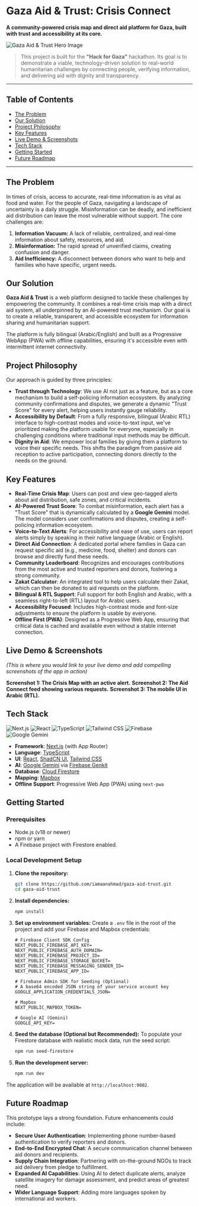 
# Gaza Aid & Trust: Crisis Connect

**A community-powered crisis map and direct aid platform for Gaza, built with trust and accessibility at its core.**

![Gaza Aid & Trust Hero Image](https://iili.io/FENr48F.md.png)

> This project is built for the **"Hack for Gaza"** hackathon. Its goal is to demonstrate a viable, technology-driven solution to real-world humanitarian challenges by connecting people, verifying information, and delivering aid with dignity and transparency.

---

## Table of Contents

- [The Problem](#the-problem)
- [Our Solution](#our-solution)
- [Project Philosophy](#project-philosophy)
- [Key Features](#key-features)
- [Live Demo & Screenshots](#live-demo--screenshots)
- [Tech Stack](#tech-stack)
- [Getting Started](#getting-started)
- [Future Roadmap](#future-roadmap)

---

## The Problem

In times of crisis, access to accurate, real-time information is as vital as food and water. For the people of Gaza, navigating a landscape of uncertainty is a daily struggle. Misinformation can be deadly, and inefficient aid distribution can leave the most vulnerable without support. The core challenges are:
1.  **Information Vacuum:** A lack of reliable, centralized, and real-time information about safety, resources, and aid.
2.  **Misinformation:** The rapid spread of unverified claims, creating confusion and danger.
3.  **Aid Inefficiency:** A disconnect between donors who want to help and families who have specific, urgent needs.

## Our Solution

**Gaza Aid & Trust** is a web platform designed to tackle these challenges by empowering the community. It combines a real-time crisis map with a direct aid system, all underpinned by an AI-powered trust mechanism. Our goal is to create a reliable, transparent, and accessible ecosystem for information sharing and humanitarian support.

The platform is fully bilingual (Arabic/English) and built as a Progressive WebApp (PWA) with offline capabilities, ensuring it's accessible even with intermittent internet connectivity.

## Project Philosophy

Our approach is guided by three principles:
-   **Trust through Technology**: We use AI not just as a feature, but as a core mechanism to build a self-policing information ecosystem. By analyzing community confirmations and disputes, we generate a dynamic "Trust Score" for every alert, helping users instantly gauge reliability.
-   **Accessibility by Default**: From a fully responsive, bilingual (Arabic RTL) interface to high-contrast modes and voice-to-text input, we've prioritized making the platform usable for everyone, especially in challenging conditions where traditional input methods may be difficult.
-   **Dignity in Aid**: We empower local families by giving them a platform to voice their specific needs. This shifts the paradigm from passive aid reception to active participation, connecting donors directly to the needs on the ground.

## Key Features

-   **Real-Time Crisis Map**: Users can post and view geo-tagged alerts about aid distribution, safe zones, and critical incidents.
-   **AI-Powered Trust Score**: To combat misinformation, each alert has a "Trust Score" that is dynamically calculated by a **Google Gemini** model. The model considers user confirmations and disputes, creating a self-policing information ecosystem.
-   **Voice-to-Text Alerts**: For accessibility and ease of use, users can report alerts simply by speaking in their native language (Arabic or English).
-   **Direct Aid Connection**: A dedicated portal where families in Gaza can request specific aid (e.g., medicine, food, shelter) and donors can browse and directly fund these needs.
-   **Community Leaderboard**: Recognizes and encourages contributions from the most active and trusted reporters and donors, fostering a strong community.
-   **Zakat Calculator**: An integrated tool to help users calculate their Zakat, which can then be donated to aid requests on the platform.
-   **Bilingual & RTL Support**: Full support for both English and Arabic, with a seamless right-to-left (RTL) layout for Arabic users.
-   **Accessibility Focused**: Includes high-contrast mode and font-size adjustments to ensure the platform is usable by everyone.
-   **Offline First (PWA)**: Designed as a Progressive Web App, ensuring that critical data is cached and available even without a stable internet connection.

## Live Demo & Screenshots

*(This is where you would link to your live demo and add compelling screenshots of the app in action)*

**Screenshot 1: The Crisis Map with an active alert.**
**Screenshot 2: The Aid Connect feed showing various requests.**
**Screenshot 3: The mobile UI in Arabic (RTL).**

## Tech Stack

![Next.js](https://img.shields.io/badge/Next.js-000000?style=for-the-badge&logo=next.js&logoColor=white)
![React](https://img.shields.io/badge/React-20232A?style=for-the-badge&logo=react&logoColor=61DAFB)
![TypeScript](https://img.shields.io/badge/TypeScript-3178C6?style=for-the-badge&logo=typescript&logoColor=white)
![Tailwind CSS](https://img.shields.io/badge/Tailwind_CSS-38B2AC?style=for-the-badge&logo=tailwind-css&logoColor=white)
![Firebase](https://img.shields.io/badge/Firebase-FFCA28?style=for-the-badge&logo=firebase&logoColor=black)
![Google Gemini](https://img.shields.io/badge/Google_Gemini-8E75B2?style=for-the-badge&logo=google-gemini&logoColor=white)

-   **Framework**: [Next.js](https://nextjs.org/) (with App Router)
-   **Language**: [TypeScript](https://www.typescriptlang.org/)
-   **UI**: [React](https://reactjs.org/), [ShadCN UI](https://ui.shadcn.com/), [Tailwind CSS](https://tailwindcss.com/)
-   **AI**: [Google Gemini](https://deepmind.google/technologies/gemini/) via [Firebase Genkit](https://firebase.google.com/docs/genkit)
-   **Database**: [Cloud Firestore](https://firebase.google.com/docs/firestore)
-   **Mapping**: [Mapbox](https://www.mapbox.com/)
-   **Offline Support**: Progressive Web App (PWA) using `next-pwa`

## Getting Started

### Prerequisites

-   Node.js (v18 or newer)
-   npm or yarn
-   A Firebase project with Firestore enabled.

### Local Development Setup

1.  **Clone the repository:**
    ```bash
    git clone https://github.com/iamaanahmad/gaza-aid-trust.git
    cd gaza-aid-trust
    ```

2.  **Install dependencies:**
    ```bash
    npm install
    ```

3.  **Set up environment variables:**
    Create a `.env` file in the root of the project and add your Firebase and Mapbox credentials:

    ```env
    # Firebase Client SDK Config
    NEXT_PUBLIC_FIREBASE_API_KEY=
    NEXT_PUBLIC_FIREBASE_AUTH_DOMAIN=
    NEXT_PUBLIC_FIREBASE_PROJECT_ID=
    NEXT_PUBLIC_FIREBASE_STORAGE_BUCKET=
    NEXT_PUBLIC_FIREBASE_MESSAGING_SENDER_ID=
    NEXT_PUBLIC_FIREBASE_APP_ID=

    # Firebase Admin SDK for Seeding (Optional)
    # A base64 encoded JSON string of your service account key
    GOOGLE_APPLICATION_CREDENTIALS_JSON=

    # Mapbox
    NEXT_PUBLIC_MAPBOX_TOKEN=

    # Google AI (Gemini)
    GOOGLE_API_KEY=
    ```

4.  **Seed the database (Optional but Recommended):**
    To populate your Firestore database with realistic mock data, run the seed script:
    ```bash
    npm run seed-firestore
    ```

5.  **Run the development server:**
    ```bash
    npm run dev
    ```

The application will be available at `http://localhost:9002`.

## Future Roadmap

This prototype lays a strong foundation. Future enhancements could include:
-   **Secure User Authentication**: Implementing phone number-based authentication to verify reporters and donors.
-   **End-to-End Encrypted Chat**: A secure communication channel between aid donors and recipients.
-   **Supply Chain Integration**: Partnering with on-the-ground NGOs to track aid delivery from pledge to fulfillment.
-   **Expanded AI Capabilities**: Using AI to detect duplicate alerts, analyze satellite imagery for damage assessment, and predict areas of greatest need.
-   **Wider Language Support**: Adding more languages spoken by international aid workers.
